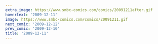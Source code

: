 ```yaml
---
extra_image: https://www.smbc-comics.com/comics/20091211after.gif
hovertext: '2009-12-11'
image: https://www.smbc-comics.com/comics/20091211.gif
next_comic: '2009-12-12'
prev_comic: '2009-12-10'
title: '2009-12-11'
---
```


